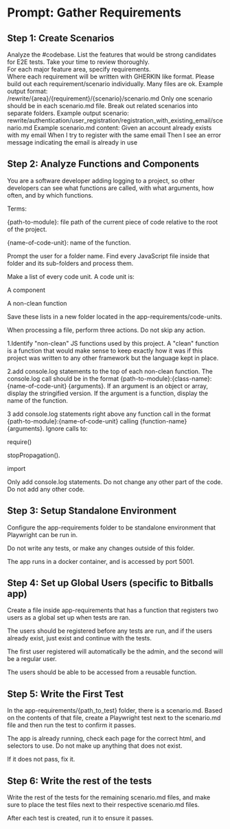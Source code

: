 # Prompt: Gather Requirements

## Step 1: Create Scenarios

Analyze the #codebase. List the features that would be strong candidates for E2E tests. Take your time to review thoroughly.  
For each major feature area, specify requirements.  
Where each requirement will be written with GHERKIN like format.
Please build out each requirement/scenario individually. Many files are ok.
Example output format:  
/rewrite/{area}/{requirement}/{scenario}/scenario.md
Only one scenario should be in each scenario.md file. Break out related scenarios into separate folders.
Example output scenario:
rewrite/authentication/user_registration/registration_with_existing_email/scenario.md
Example scenario.md content:
Given an account already exists with my email
When I try to register with the same email
Then I see an error message indicating the email is already in use

## Step 2: Analyze Functions and Components

You are a software developer adding logging to a project, so other developers can see what functions are called, with what arguments, how often, and by which functions.

Terms:

{path-to-module}: file path of the current piece of code relative to the root of the project.

{name-of-code-unit}: name of the function. 

Prompt the user for a folder name. Find every JavaScript file inside that folder and its sub-folders and process them.

Make a list of every code unit. A code unit is:

A component

A non-clean function

Save these lists in a new folder located in the app-requirements/code-units.

When processing a file, perform three actions. Do not skip any action.

1.Identify "non-clean" JS functions used by this project. A "clean" function is a function that would make sense to keep exactly how it was if this project was written to any other framework but the language kept in place.

2.add console.log statements to the top of each non-clean function. The console.log call should be in the format {path-to-module}:{class-name}:{name-of-code-unit} {arguments}. If an argument is an object or array, display the stringified version. If the argument is a function, display the name of the function.

3 add console.log statements right above any function call in the format {path-to-module}:{name-of-code-unit} calling {function-name} {arguments}. Ignore calls to:

require()

stopPropagation().

import

Only add console.log statements. Do not change any other part of the code. Do not add any other code.

## Step 3: Setup Standalone Environment

Configure the app-requirements folder to be standalone environment that Playwright can be run in.

Do not write any tests, or make any changes outside of this folder.

The app runs in a docker container, and is accessed by port 5001.

## Step 4: Set up Global Users (specific to Bitballs app)

Create a file inside app-requirements that has a function that registers two users as a global set up when tests are ran.

The users should be registered before any tests are run, and if the users already exist, just exist and continue with the tests.

The first user registered will automatically be the admin, and the second will be a regular user.

The users should be able to be accessed from a reusable function.

## Step 5: Write the First Test

In the app-requirements/{path_to_test} folder, there is a scenario.md.
Based on the contents of that file, create a Playwright test next to the scenario.md file and then run the test to confirm it passes.

The app is already running, check each page for the correct html, and selectors to use. Do not make up anything that does not exist.

If it does not pass, fix it.

## Step 6: Write the rest of the tests

Write the rest of the tests for the remaining scenario.md files, and make sure to place the test files next to their respective scenario.md files.

After each test is created, run it to ensure it passes.
